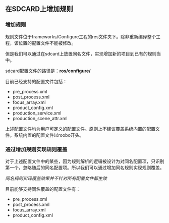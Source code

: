 ## 在SDCARD上增加规则

### 增加规则

规则文件位于frameworks/Configure工程的res文件夹下。除非重新编译整个工程，该位置的配置文件不能被修改。

但是我们可以通过在sdcard上放置同名文件，实现增加新的项目到已有的规则当中。

sdcard配置文件的路径是：**ros/configure/**

目前已经支持的配置文件包括：
* pre_process.xml
* post_process.xml
* focus_array.xml
* product_config.xml
* production_service.xml
* production_scene_attr.xml

上述配置文件均为用户可定义的配置文件。原则上不建议覆盖系统内置的配置文件。系统内置的配置文件以roobo开头。

### 通过增加规则实现规则覆盖

对于上述配置文件中的某些，因为规则解析的逻辑被设计为对同名配置项，只识别第一个，忽略随后的同名配置项。所以我们可以通过增加同名规则实现规则覆盖。

*同名规则实现覆盖效果并不针对所有配置文件都生效*

目前能够支持同名覆盖的配置文件有：

* pre_process.xml
* post_process.xml
* focus_array.xml
* product_config.xml